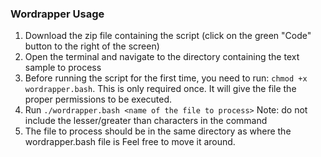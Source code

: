 ### Wordrapper Usage

1. Download the zip file containing the script (click on the green "Code" button to the right of the screen)
2. Open the terminal and navigate to the directory containing the text sample to process
3. Before running the script for the first time, you need to run: `chmod +x wordrapper.bash`. This is only required once. It will give the file the proper permissions to be executed. 
3. Run `./wordrapper.bash <name of the file to process>` Note: do not include the lesser/greater than characters in the command
4. The file to process should be in the same directory as where the wordrapper.bash file is
    Feel free to move it around. 
